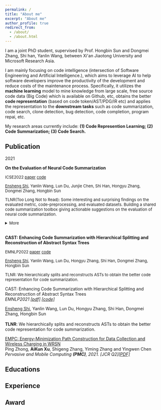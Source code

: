 ```yaml
---
permalink: /
title: "About me"
excerpt: "About me"
author_profile: true
redirect_from: 
  - /about/
  - /about.html
---
```

I am a joint PhD student, supervised by Prof. Hongbin Sun and Dongmei Zhang, Shi han, Yanlin Wang, between Xi'an Jiaotong University and Microsoft Research Asia. 

I am mainly focusing on code intelligence (intersection of Software Engineering and Artificial Intelligence.), which aims to leverage AI to help software developers improve the productivity of the development and reduce costs of the maintenance process. Specifically, it utilizes the **machine learning** model to mine knowledge from large scale, free source code data (Big Code) which is available on Github, etc, obtains the better **code representation** (based on code token/AST/PDG/IR etc) and applies the representation to the **downstream tasks** such as code summarization, code search, clone detection, bug detection,  code completion, program repai, etc.

My research areas currently include: **(1) Code Represention Learning; (2) Code Summarization; (3) Code Search.**



## Publication
2021

**On the Evaluation of Neural Code Summarization** 
 <font size=2>

ICSE2022 [paper](https://arxiv.org/abs/2107.07112) [code](https://arxiv.org/abs/2107.07112)

<u>Ensheng Shi</u>, Yanlin Wang, Lun Du, Junjie Chen, Shi Han, Hongyu Zhang, Dongmei Zhang, Hongbin Sun 

TLNR(Too Long Not to Read): Some interesting and surprising findings on the evaluated metric, code-preprocessing, and evaluated datasets. Building a shared code summarization toolbox giving actionable suggestions on the evaluation of neural code summarization. 
<details>
<summary>More</summary>
<br>

- BLEU_DC (sentence BLEU with smoothing method 4) is most correlated to human perception on the evaluation of neural code summarization model among the 6 widely used BLEU variants.
<br>

- Performing S (identifier splitting) is always significantly better than not performing it. And different code pre-processing has a large impact on performance (-18\% to +25\%)
<br>

- To more comprehensively evaluate different models, it is recommended to use multiple datasets, as rank among models can be inconsistent on different datasets.
<br>

- More findings of the evaluated metric, code pre-processing operations, evaluated datasets(the data size, splitting way, and duplication ratio )
</details>
</font>

<br>

**CAST: Enhancing Code Summarization with Hierarchical Splitting and Reconstruction of Abstract Syntax Trees** 
 <font size=2>

EMNLP2022 [paper](https://aclanthology.org/2021.emnlp-main.332.pdf) [code](https://github.com/DeepSoftwareAnalytics/CAST)

<u>Ensheng Shi</u>, Yanlin Wang, Lun Du, Hongyu Zhang, Shi Han, Dongmei Zhang, Hongbin Sun 

TLNR: We hierarchically
splits and reconstructs ASTs to obtain the better code representation for code summarization. 
</font>

<p>CAST: Enhancing Code Summarization with Hierarchical Splitting and Reconstruction of Abstract Syntax Trees <br />
<i>EMNLP2021 <a href="https://aclanthology.org/2021.emnlp-main.332.pdf">[pdf]</a> <a href="https://github.com/DeepSoftwareAnalytics/CAST)">[code]</a></i>

<u>Ensheng Shi</u>, Yanlin Wang, Lun Du, Hongyu Zhang, Shi Han, Dongmei Zhang, Hongbin Sun <br />
<br /><b>TLNR</b>: We hierarchically
splits and reconstructs ASTs to obtain the better code representation for code summarization. <br />
</p>



<p><a href="https://www.sciencedirect.com/science/article/abs/pii/S1574119221000560">EMPC: Energy-Minimization Path Construction for Data Collection and Wireless Charging in WRSN</a> <br />
Ping Zhong, <b>AiKun Xu</b>, Shigeng Zhang, Yiming Zhang and Yingwen Chen <br />
<i>Pervasive and Mobile Computing <b>(PMC)</b>, 2021. [JCR Q2]<a href="pdf/PMC.pdf">[PDF]</a></i></p>



## Educations

## Experience

## Award

